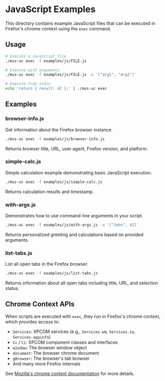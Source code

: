 # JavaScript Examples

This directory contains example JavaScript files that can be executed in Firefox's chrome context using the `exec` command.

## Usage

```bash
# Execute a JavaScript file
./mus-uc exec -f examples/js/FILE.js

# Execute with arguments
./mus-uc exec -f examples/js/FILE.js -a '["arg1", "arg2"]'

# Execute from stdin
echo 'return { result: 42 };' | ./mus-uc exec
```

## Examples

### browser-info.js
Get information about the Firefox browser instance.

```bash
./mus-uc exec -f examples/js/browser-info.js
```

Returns browser title, URL, user agent, Firefox version, and platform.

### simple-calc.js
Simple calculation example demonstrating basic JavaScript execution.

```bash
./mus-uc exec -f examples/js/simple-calc.js
```

Returns calculation results and timestamp.

### with-args.js
Demonstrates how to use command-line arguments in your script.

```bash
./mus-uc exec -f examples/js/with-args.js -a '["John", 42]'
```

Returns personalized greeting and calculations based on provided arguments.

### list-tabs.js
List all open tabs in the Firefox browser.

```bash
./mus-uc exec -f examples/js/list-tabs.js
```

Returns information about all open tabs including title, URL, and selection status.

## Chrome Context APIs

When scripts are executed with `exec`, they run in Firefox's chrome context, which provides access to:

- `Services`: XPCOM services (e.g., `Services.wm`, `Services.io`, `Services.appinfo`)
- `Cc` / `Ci`: XPCOM component classes and interfaces
- `window`: The browser window object
- `document`: The browser chrome document
- `gBrowser`: The browser's tab browser
- And many more Firefox internals

See [Mozilla's chrome context documentation](https://firefox-source-docs.mozilla.org/devtools-user/browser_console/index.html) for more details.
